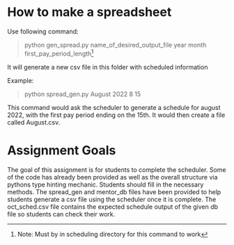 # How to make a spreadsheet

Use following command:
>python gen_spread.py name_of_desired_output_file year month first_pay_period_length[^1]

It will generate a new csv file in this folder with scheduled information

Example: 
>python spread_gen.py August 2022 8 15

This command would ask the scheduler to generate a schedule for august 2022, with the first pay period ending on the 15th. 
It would then create a file called August.csv.


# Assignment Goals

The goal of this assignment is for students to complete the scheduler. Some of the code has already been provided as well as the overall structure via pythons type hinting mechanic. Students should fill in the necessary methods. The spread_gen and mentor_db files have been provided to help students generate a csv file using the scheduler once it is complete. The oct_sched.csv file contains the expected schedule output of the given db file so students can check their work. 

[^1]: Note: Must by in scheduling directory for this command to work 